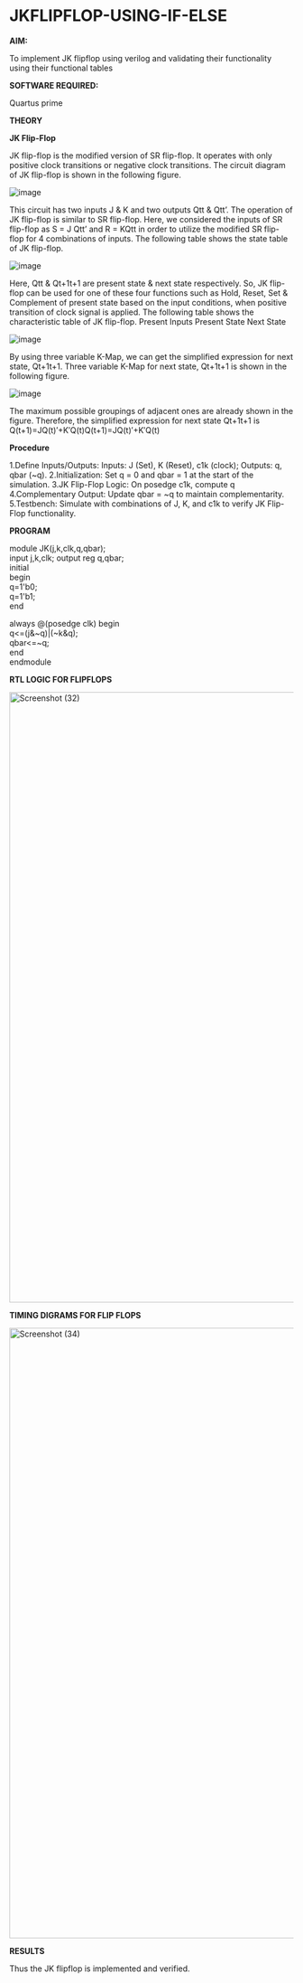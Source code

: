 # JKFLIPFLOP-USING-IF-ELSE

**AIM:** 

To implement  JK flipflop using verilog and validating their functionality using their functional tables

**SOFTWARE REQUIRED:**

Quartus prime

**THEORY**

**JK Flip-Flop**

JK flip-flop is the modified version of SR flip-flop. It operates with only positive clock transitions or negative clock transitions. The circuit diagram of JK flip-flop is shown in the following figure.

![image](https://github.com/naavaneetha/JKFLIPFLOP-USING-IF-ELSE/assets/154305477/a649c30b-232b-4558-b188-fd6c09845180)


This circuit has two inputs J & K and two outputs Qtt & Qtt’. The operation of JK flip-flop is similar to SR flip-flop. Here, we considered the inputs of SR flip-flop as S = J Qtt’ and R = KQtt in order to utilize the modified SR flip-flop for 4 combinations of inputs. The following table shows the state table of JK flip-flop.

![image](https://github.com/naavaneetha/JKFLIPFLOP-USING-IF-ELSE/assets/154305477/c4360742-e8a8-4937-b089-c46c0433f9a3)

 
Here, Qtt & Qt+1t+1 are present state & next state respectively. So, JK flip-flop can be used for one of these four functions such as Hold, Reset, Set & Complement of present state based on the input conditions, when positive transition of clock signal is applied. The following table shows the characteristic table of JK flip-flop. Present Inputs Present State Next State
 
![image](https://github.com/naavaneetha/JKFLIPFLOP-USING-IF-ELSE/assets/154305477/6c275261-a6d5-4c37-a3a7-1e88ca11c4cd)

By using three variable K-Map, we can get the simplified expression for next state, Qt+1t+1. Three variable K-Map for next state, Qt+1t+1 is shown in the following figure.
 
![image](https://github.com/naavaneetha/JKFLIPFLOP-USING-IF-ELSE/assets/154305477/5174f41b-0ce0-4329-a372-6d1943ea6673)

The maximum possible groupings of adjacent ones are already shown in the figure. Therefore, the simplified expression for next state Qt+1t+1 is Q(t+1)=JQ(t)′+K′Q(t)Q(t+1)=JQ(t)′+K′Q(t)

**Procedure**

1.Define Inputs/Outputs: Inputs: J (Set), K (Reset), c1k (clock); Outputs: q, qbar (~q).
2.Initialization: Set q = 0 and qbar = 1 at the start of the simulation.
3.JK Flip-Flop Logic: On posedge c1k, compute q
4.Complementary Output: Update qbar = ~q to maintain complementarity.
5.Testbench: Simulate with combinations of J, K, and c1k to verify JK Flip-Flop functionality.

**PROGRAM**

module JK(j,k,clk,q,qbar);  
input j,k,clk; 
output reg q,qbar;  
initial   
begin  
q=1'b0;  
q=1'b1;  
end   
  
always @(posedge clk) 
begin   
q<=(j&~q)|(~k&q);   
qbar<=~q;  
end  
endmodule    

**RTL LOGIC FOR FLIPFLOPS**

<img width="1920" height="1080" alt="Screenshot (32)" src="https://github.com/user-attachments/assets/c42472ca-f2c8-4c9f-889c-2d84595848a8" />

**TIMING DIGRAMS FOR FLIP FLOPS**

<img width="1920" height="1080" alt="Screenshot (34)" src="https://github.com/user-attachments/assets/51be8455-8d54-42e9-8bab-54cf836c298d" />

**RESULTS**

Thus the JK flipflop is implemented and verified.
